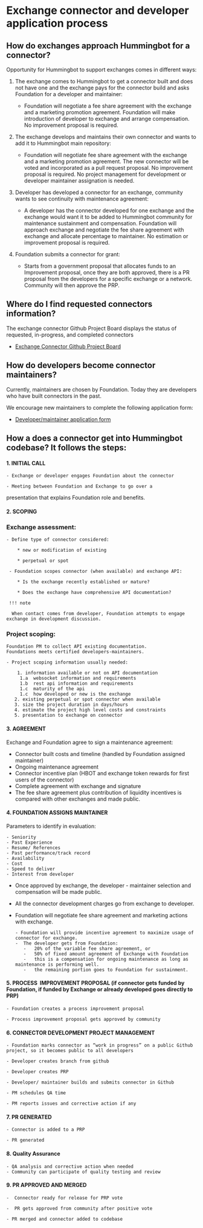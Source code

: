 # Exchange connector and developer application process

## How do exchanges approach Hummingbot for a connector?

Opportunity for Hummingbot to support exchanges comes in different ways:

1. The exchange comes to Hummingbot to get a connector built and does not have one and the exchange pays for the connector build and asks Foundation for a developer and maintainer:
    - Foundation will negotiate a fee share agreement with the exchange and a marketing promotion agreement. Foundation will make introduction of developer to exchange and arrange compensation.  No improvement proposal is required.
        
2. The exchange develops and maintains their own connector and wants to add it to Hummingbot main repository:
    - Foundation will negotiate fee share agreement with the exchange and a marketing promotion agreement. The new connector will be voted and incorporated as a pull request proposal. No improvement proposal is required. No project management for development or developer maintainer assignation is needed.
    
3. Developer has developed a connector for an exchange, community wants to see continuity with maintenance agreement:
    
    - A developer has the connector developed for one exchange and the exchange would want it to be added to Hummingbot community for maintenance sustainment and compensation. Foundation will approach exchange and negotiate the fee share agreement with exchange and allocate percentage to maintainer. No estimation or improvement proposal is required. 
    
4. Foundation submits a connector for grant:

    - Starts from a government proposal that allocates funds to an Improvement proposal, once they are both approved, there is a PR proposal from the developers for a specific exchange or a network. Community will then approve the PRP.

## Where do I find requested connectors information?

The exchange connector Github Project Board displays the status of requested, in-progress, and completed connectors

- [Exchange Connector Github Project Board](https://github.com/hummingbot/hummingbot/projects/11)

## How do developers become connector maintainers?

Currently, maintainers are chosen by Foundation. Today they are developers who have built connectors in the past.

We encourage new maintainers to complete the following application form:

- [Developer/maintainer application form](https://forms.gle/DMspBAr7GfV4nYKZ8)


## How a does a connector get into Hummingbot codebase? It follows the steps:

#### 1. **INITIAL CALL**
    
    - Exchange or developer engages Foundation about the connector
    
    - Meeting between Foundation and Exchange to go over a
   presentation that explains Foundation role and benefits.
    
#### 2. **SCOPING**

    
 ###   Exchange assessment:
    
    - Define type of connector considered:
    
        * new or modification of existing
    
        * perpetual or spot
    
     - Foundation scopes connector (when available) and exchange API: 
    
        * Is the exchange recently established or mature? 
    
        * Does the exchange have comprehensive API documentation?
    
     !!! note

      When contact comes from developer, Foundation attempts to engage exchange in development discussion.
    
 ###   Project scoping:
    
    Foundation PM to collect API existing documentation.
    Foundations meets certified developers-maintainers.
    
    - Project scoping information usually needed:
    
        1. information available or not on API documentation
         1.a  websocket information and requirements
         1.b  rest api information and requirements
         1.c  maturity of the api
         1.c  how developed or new is the exchange
       2. existing perpetual or spot connector when available
       3. size the project duration in days/hours 
       4. estimate the project high level costs and constraints
       5. presentation to exchange on connector

#### 3. **AGREEMENT**

Exchange and Foundation agree to sign a maintenance agreement: 

 - Connector built costs and timeline (handled by Foundation assigned maintainer)
 - Ongoing maintenance agreement
 - Connector incentive plan (HBOT and exchange token rewards for first users of the connector)
 - Complete agreement with exchange and signature
 - The fee share agreement plus contribution of liquidity incentives is compared with other exchanges and made public.

#### 4. **FOUNDATION ASSIGNS MAINTAINER**
    
Parameters to identify in evaluation:
    
    - Seniority
    - Past Experience
    - Resume/ References
    - Past performance/track record
    - Availability
    - Cost
    - Speed to deliver
    - Interest from developer
    
   * Once approved by exchange, the developer - maintainer selection and compensation will be made public.
    
* All the connector development charges go from exchange to developer. 

* Foundation will negotiate fee share agreement and marketing actions with exchange.

      - Foundation will provide incentive agreement to maximize usage of connector for exchange.
      -  The developer gets from Foundation:
         -   20% of the variable fee share agreement, or
         -   50% of fixed amount agreement of Exchange with Foundation 
         -   this is a compensation for ongoing maintenance as long as maintenance is performing well. 
         -   the remaining portion goes to Foundation for sustainment. 
    
#### 5. **PROCESS  IMPROVEMENT PROPOSAL (if connector gets funded by Foundation, if funded by Exchange or already developed goes directly to PRP)**
    
    - Foundation creates a process improvement proposal
    
    - Process improvement proposal gets approved by community
    

#### 6. **CONNECTOR DEVELOPMENT PROJECT MANAGEMENT**
    
    - Foundation marks connector as “work in progress” on a public Github project, so it becomes public to all developers
    
    - Developer creates branch from github
    
    - Developer creates PRP
    
    - Developer/ maintainer builds and submits connector in Github
    
    - PM schedules QA time
    
    - PM reports issues and corrective action if any
    
#### 7. **PR GENERATED**
    
    - Connector is added to a PRP
    
    - PR generated
    

#### 8. **Quality Assurance**
    
    - QA analysis and corrective action when needed
    - Community can participate of quality testing and review
    

#### 9. **PR APPROVED AND MERGED**
    
    -  Connector ready for release for PRP vote
    
    -  PR gets approved from community after positive vote 
    
    - PR merged and connector added to codebase